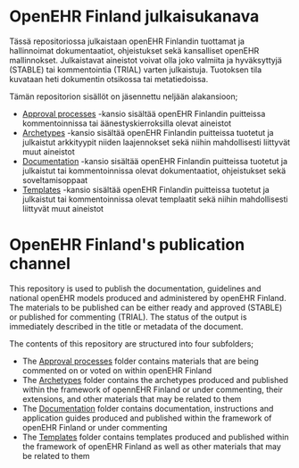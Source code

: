 # OpenEHR Finland julkaisukanava
Tässä repositoriossa julkaistaan openEHR Finlandin tuottamat ja hallinnoimat dokumentaatiot, ohjeistukset sekä kansalliset openEHR mallinnokset. Julkaistavat aineistot voivat olla joko valmiita ja hyväksyttyjä (STABLE) tai kommentointia (TRIAL) varten julkaistuja. Tuotoksen tila kuvataan heti dokumentin otsikossa tai metatiedoissa.

Tämän repositorion sisällöt on jäsennettu neljään alakansioon;
- [Approval processes](https://github.com/openehr-finland/public/tree/main/approval%20processes) -kansio sisältää openEHR Finlandin puitteissa kommentoinnissa tai äänestyskierroksilla olevat aineistot 
- [Archetypes](https://github.com/openehr-finland/public/tree/main/archetypes) -kansio sisältää openEHR Finlandin puitteissa tuotetut ja julkaistut arkkityypit niiden laajennokset sekä niihin mahdollisesti liittyvät muut aineistot
- [Documentation](https://github.com/openehr-finland/public/tree/main/documentation) -kansio sisältää openEHR Finlandin puitteissa tuotetut ja julkaistut tai kommentoinnissa olevat dokumentaatiot, ohjeistukset sekä soveltamisoppaat
- [Templates](https://github.com/openehr-finland/public/tree/main/templates) -kansio sisältää openEHR Finlandin puitteissa tuotetut ja julkaistut tai kommentoinnissa olevat templaatit sekä niihin mahdollisesti liittyvät muut aineistot

# OpenEHR Finland's publication channel

This repository is used to publish the documentation, guidelines and national openEHR models produced and administered by openEHR Finland. The materials to be published can be either ready and approved (STABLE) or published for commenting (TRIAL). The status of the output is immediately described in the title or metadata of the document.

The contents of this repository are structured into four subfolders;

- The [Approval processes](https://github.com/openehr-finland/public/tree/main/approval%20processes) folder contains materials that are being commented on or voted on within openEHR Finland
- The [Archetypes](https://github.com/openehr-finland/public/tree/main/archetypes) folder contains the archetypes produced and published within the framework of opennEHR Finland or under commenting, their extensions, and other materials that may be related to them
- The [Documentation](https://github.com/openehr-finland/public/tree/main/documentation) folder contains documentation, instructions and application guides produced and published within the framework of openEHR Finland or under commenting
- The [Templates](https://github.com/openehr-finland/public/tree/main/templates) folder contains templates produced and published within the framework of openEHR Finland as well as other materials that may be related to them
